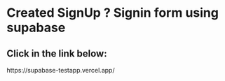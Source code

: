 <h1>Created SignUp ? Signin form using supabase</h1>
<h2>Click in the link below:</h2>
<p>https://supabase-testapp.vercel.app/</p>
